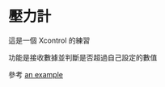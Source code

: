 # 壓力計
這是一個 Xcontrol 的練習 
 
功能是接收數據並判斷是否超過自己設定的數值

參考 [an example](http://[example.com](https://www.youtube.com/watch?v=Cye2YCLNnss)/ "Title")
